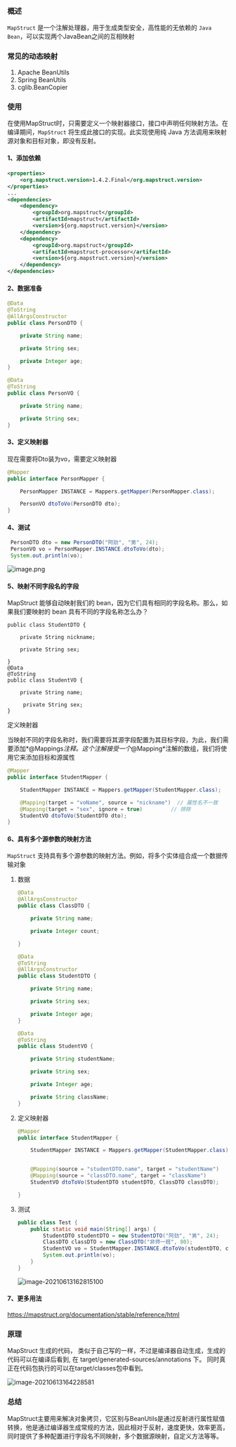 ### 概述
`MapStruct` 是一个注解处理器，用于生成类型安全，高性能的无依赖的 `Java Bean`，可以实现两个JavaBean之间的互相映射

### 常见的动态映射
1. Apache BeanUtils
1. Spring BeanUtils
1. cglib.BeanCopier

### 使用
在使用MapStruct时，只需要定义一个映射器接口，接口中声明任何映射方法。在编译期间，`MapStruct` 将生成此接口的实现。此实现使用纯 Java 方法调用来映射源对象和目标对象，即没有反射。
#### 1、添加依赖
```xml
<properties>
    <org.mapstruct.version>1.4.2.Final</org.mapstruct.version>
</properties>
...
<dependencies>
    <dependency>
        <groupId>org.mapstruct</groupId>
        <artifactId>mapstruct</artifactId>
        <version>${org.mapstruct.version}</version>
    </dependency>
    <dependency>
        <groupId>org.mapstruct</groupId>
        <artifactId>mapstruct-processor</artifactId>
        <version>${org.mapstruct.version}</version>
    </dependency>
</dependencies>
```

#### 2、数据准备
```java
@Data
@ToString
@AllArgsConstructor
public class PersonDTO {

    private String name;

    private String sex;

    private Integer age;
}

@Data
@ToString
public class PersonVO {

    private String name;

    private String sex;
}
```

#### 3、定义映射器
现在需要将Dto装为vo，需要定义映射器
```java
@Mapper
public interface PersonMapper {

    PersonMapper INSTANCE = Mappers.getMapper(PersonMapper.class);

    PersonVO dtoToVo(PersonDTO dto);
}
```

#### 4、测试
```java
 PersonDTO dto = new PersonDTO("阿劲", "男", 24);
 PersonVO vo = PersonMapper.INSTANCE.dtoToVo(dto);
 System.out.println(vo);
```
![image.png](https://gitee.com/kongxiangjin/images/raw/master/img/db546a48832b4bebaf615d663af4d879~tplv-k3u1fbpfcp-watermark.image)



#### 5、映射不同字段名的字段

MapStruct 能够自动映射我们的 bean，因为它们具有相同的字段名称。那么，如果我们要映射的 bean 具有不同的字段名称怎么办？

```数据
public class StudentDTO {

    private String nickname;
    
    private String sex;
    
}
@Data
@ToString
public class StudentVO {

    private String name;
    
     private String sex; 
}
```

定义映射器

当映射不同的字段名称时，我们需要将其源字段配置为其目标字段，为此，我们需要添加*@Mappings*注释。这个注解接受一个*@Mapping*注解的数组，我们将使用它来添加目标和源属性

```java
@Mapper
public interface StudentMapper {

    StudentMapper INSTANCE = Mappers.getMapper(StudentMapper.class);

    @Mapping(target = "voName", source = "nickname")  // 属性名不一致
    @Mapping(target = "sex", ignore = true)         // 排除
    StudentVO dtoToVo(StudentDTO dto);
}
```



#### 6、具有多个源参数的映射方法

`MapStruct` 支持具有多个源参数的映射方法。例如，将多个实体组合成一个数据传输对象

1. 数据

   ```java
   @Data
   @AllArgsConstructor
   public class ClassDTO {
   
       private String name;
   
       private Integer count;
   
   }
   
   @Data
   @ToString
   @AllArgsConstructor
   public class StudentDTO {
   
       private String name;
   
       private String sex;
   
       private Integer age;
   }
   
   @Data
   @ToString
   public class StudentVO {
   
       private String studentName;
   
       private String sex;
   
       private Integer age;
   
       private String className;
   }
   ```

2. 定义映射器

   ```java
   @Mapper
   public interface StudentMapper {
   
       StudentMapper INSTANCE = Mappers.getMapper(StudentMapper.class);
   
   
       @Mapping(source = "studentDTO.name", target = "studentName")
       @Mapping(source = "classDTO.name", target = "className")
       StudentVO dtoToVo(StudentDTO studentDTO, ClassDTO classDTO);
   
   }
   ```

3. 测试

   ```java
   public class Test {
       public static void main(String[] args) {
           StudentDTO studentDTO = new StudentDTO("阿劲", "男", 24);
           ClassDTO classDTO = new ClassDTO("非师一班", 80);
           StudentVO vo = StudentMapper.INSTANCE.dtoToVo(studentDTO, classDTO);
           System.out.println(vo);
       }
   }
   ```

   ![image-20210613162815100](https://gitee.com/kongxiangjin/images/raw/master/img/image-20210613162815100.png)



#### 7、更多用法

https://mapstruct.org/documentation/stable/reference/html



### 原理

MapStruct 生成的代码， 类似于自己写的一样，不过是编译器自动生成，生成的代码可以在编译后看到, 在 target/generated-sources/annotations 下。 同时真正在代码包执行的可以在target/classes包中看到。

![image-20210613164228581](https://gitee.com/kongxiangjin/images/raw/master/img/image-20210613164228581.png)



### 总结

MapStruct主要用来解决对象拷贝，它区别与BeanUtils是通过反射进行属性赋值转换，他是通过编译器生成常规的方法，因此相对于反射，速度更快，效率更高，同时提供了多种配置进行字段名不同映射，多个数据源映射，自定义方法等等。